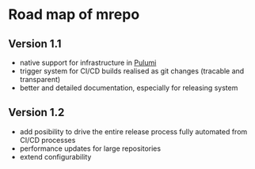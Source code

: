 # Road map of mrepo

## Version 1.1

- native support for infrastructure in [Pulumi](https://www.pulumi.com/)
- trigger system for CI/CD builds realised as git changes (tracable and transparent)
- better and detailed documentation, especially for releasing system

## Version 1.2

- add posibility to drive the entire release process fully automated from CI/CD processes
- performance updates for large repositories
- extend configurability